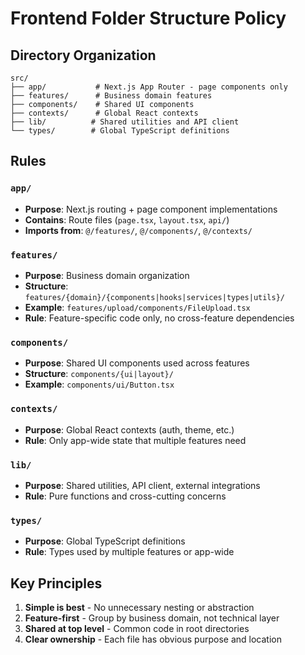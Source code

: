 # Frontend Folder Structure Policy

## Directory Organization

```
src/
├── app/           # Next.js App Router - page components only
├── features/      # Business domain features
├── components/    # Shared UI components
├── contexts/      # Global React contexts
├── lib/          # Shared utilities and API client
└── types/        # Global TypeScript definitions
```

## Rules

### `app/`
- **Purpose**: Next.js routing + page component implementations
- **Contains**: Route files (`page.tsx`, `layout.tsx`, `api/`)
- **Imports from**: `@/features/`, `@/components/`, `@/contexts/`

### `features/`
- **Purpose**: Business domain organization
- **Structure**: `features/{domain}/{components|hooks|services|types|utils}/`
- **Example**: `features/upload/components/FileUpload.tsx`
- **Rule**: Feature-specific code only, no cross-feature dependencies

### `components/`
- **Purpose**: Shared UI components used across features
- **Structure**: `components/{ui|layout}/`
- **Example**: `components/ui/Button.tsx`

### `contexts/`
- **Purpose**: Global React contexts (auth, theme, etc.)
- **Rule**: Only app-wide state that multiple features need

### `lib/`
- **Purpose**: Shared utilities, API client, external integrations
- **Rule**: Pure functions and cross-cutting concerns

### `types/`
- **Purpose**: Global TypeScript definitions
- **Rule**: Types used by multiple features or app-wide

## Key Principles

1. **Simple is best** - No unnecessary nesting or abstraction
2. **Feature-first** - Group by business domain, not technical layer
3. **Shared at top level** - Common code in root directories
4. **Clear ownership** - Each file has obvious purpose and location